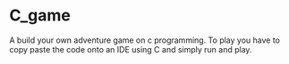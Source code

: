 # C_game
A build your own adventure game on c programming. 
To play you have to copy paste the code onto an IDE using C and simply run and play.
